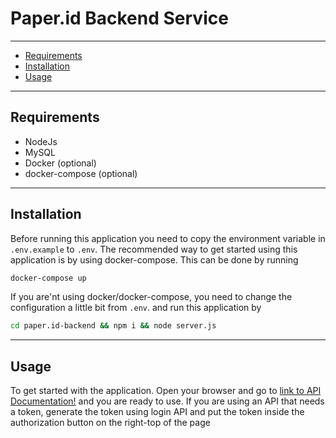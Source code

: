 # Paper.id Backend Service

-------------------------
- [Requirements](#requirements)
- [Installation](#installation)
- [Usage](#usage)

-------------------------
## Requirements

- NodeJs
- MySQL 
- Docker (optional)
- docker-compose (optional)

-------------------------
## Installation

Before running this application you need to copy the environment variable in `.env.example` to `.env`. 
The recommended way to get started using this application is by using docker-compose. This can be done by running

```bash
docker-compose up
```

If you are'nt using docker/docker-compose, you need to change the configuration a little bit from `.env`. and run this application by

```bash
cd paper.id-backend && npm i && node server.js
```

-------------------------
## Usage

To get started with the application. Open your browser and go to [link to API Documentation!](http://localhost:3011/api-docs) and you are ready to use. If you are using an API that needs a token, generate the token using login API and put the token inside the authorization button on the right-top of the page




